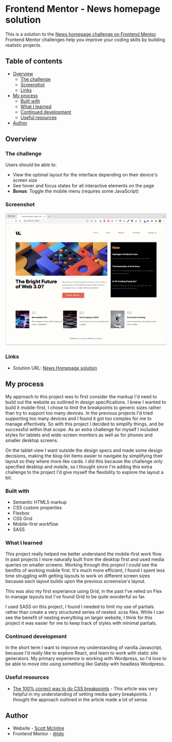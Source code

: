 # Frontend Mentor - News homepage solution

This is a solution to the [News homepage challenge on Frontend Mentor](https://www.frontendmentor.io/challenges/news-homepage-H6SWTa1MFl). Frontend Mentor challenges help you improve your coding skills by building realistic projects. 

## Table of contents

- [Overview](#overview)
  - [The challenge](#the-challenge)
  - [Screenshot](#screenshot)
  - [Links](#links)
- [My process](#my-process)
  - [Built with](#built-with)
  - [What I learned](#what-i-learned)
  - [Continued development](#continued-development)
  - [Useful resources](#useful-resources)
- [Author](#author)


## Overview

### The challenge

Users should be able to:

- View the optimal layout for the interface depending on their device's screen size
- See hover and focus states for all interactive elements on the page
- **Bonus**: Toggle the mobile menu (requires some JavaScript)

### Screenshot

![News Homepage Solution Screenshot](/assets/images/solution-screenshot.jpg)


### Links

- Solution URL: [News Homepage solution](https://ldg.github.io/news-homepage-main/)

## My process

My approach to this project was to first consider the markup I'd need to build out the website as outlined in design specifications. I knew I wanted to build it mobile-first, I chose to limit the breakpoints to generic sizes rather than try to support too many devices. In the previous projects I'd tried supporting too many devices and I found it got too complex for me to manage effectively. So with this project I decided to simplify things, and be successful within that scope. As an extra challenge for myself I included styles for tablets and wide-screen monitors as well as for phones and smaller desktop screens. 

On the tablet view I want outside the design specs and made some design decisions, making the blog-list items easier to navigate by simplifying their layout so they where more like cards. I did this because the challenge only specified desktop and mobile, so I thought since I'm adding this extra challenge to the project I'd give myself the flexibility to explore the layout a bit.

### Built with

- Semantic HTML5 markup
- CSS custom properties
- Flexbox
- CSS Grid
- Mobile-first workflow
- SASS

### What I learned

This project really helped me better understand the mobile-first work flow. In past projects I more naturally built from the desktop first and used media queries on smaller screens. Working through this project I could see the benifits of working mobile first. It's much more efficient, I found I spent less time struggling with getting layouts to work on different screen sizes because each layout builds upon the previous screensize's layout.

This was also my first experiance using Grid, in the past I've relied on Flex to manage layouts but I've found Grid to be quite wonderful so far.

I used SASS on this project, I found I needed to limit my use of partials rather than create a very structured series of nested .scss files. While I can see the benefit of nesting everything on larger website, I think for this project it was easier for me to keep track of styles with minimal partials.


### Continued development

In the short term I want to improve my understanding of vanilla Javascript, because I'd really like to explore React, and learn to work with static site generators. My primary experience is working with Wordpress, so I'd love to be able to move into using something like Gatsby with headless Wordpress. 

### Useful resources

- [The 100% correct way to do CSS breakpoints](https://www.freecodecamp.org/news/the-100-correct-way-to-do-css-breakpoints-88d6a5ba1862) - This article was very helpful in my understanding of setting media query breakpoints. I thought the approach outlined in the article made a lot of sense.

## Author

- Website - [Scott McIntire](https://ldgwebdesign.com)
- Frontend Mentor - [@ldg](https://www.frontendmentor.io/profile/ldg)

